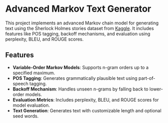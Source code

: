 # Advanced Markov Text Generator

This project implements an advanced Markov chain model for generating text using the Sherlock Holmes stories dataset from [Kaggle](https://www.kaggle.com/datasets/idevji1/sherlock-holmes-stories/data). It includes features like POS tagging, backoff mechanisms, and evaluation using perplexity, BLEU, and ROUGE scores.

## Features

- **Variable-Order Markov Models**: Supports n-gram orders up to a specified maximum.
- **POS Tagging**: Generates grammatically plausible text using part-of-speech tagging.
- **Backoff Mechanism**: Handles unseen n-grams by falling back to lower-order models.
- **Evaluation Metrics**: Includes perplexity, BLEU, and ROUGE scores for model evaluation.
- **Text Generation**: Generates text with customizable length and optional seed words.


